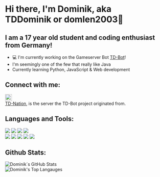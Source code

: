 # Hi there, I'm Dominik, aka TDDominik or domlen2003👋
## I am a 17 year old student and coding enthusiast from Germany!

- 💻 I'm currently working on the Gameserver Bot [TD-Bot][tdbotGH]!
- I'm seemingly one of the few that really like Java
- Currently learning Python, JavaScript & Web development

## Connect with me:

[<img align="center" alt="Dominik| Instagram" width="22px" src="https://cdn.jsdelivr.net/npm/simple-icons@v3/icons/instagram.svg" />][instagram] 
<br>
[TD-Nation][TD], is the server the TD-Bot project originated from.

## Languages and Tools:

<img src="https://img.shields.io/badge/-IntelliJ%20IDEA-5e2495?style=for-the-badge&logo=jetbrains&logoColor=white"/> <img src="https://img.shields.io/badge/android%20studio-3DDC84.svg?&style=for-the-badge&logo=android%20studio&logoColor=white"> <img src="https://img.shields.io/badge/java-007396.svg?&style=for-the-badge&logo=java&logoColor=white"/>  <img src="https://img.shields.io/badge/-MongoDB-13aa52?style=for-the-badge&logo=mongodb&logoColor=white"/> 
<br>
<img src="https://img.shields.io/badge/visual%20studio%20code-007ACC.svg?&style=for-the-badge&logo=visual%20studio%20code&logoColor=white"/>  <img src="https://img.shields.io/badge/git-F05032.svg?&style=for-the-badge&logo=git&logoColor=white"/> <img src="https://img.shields.io/badge/github%20-181717.svg?&style=for-the-badge&logo=github&logoColor=white"/> <img src="https://img.shields.io/badge/maven-C71A36.svg?&style=for-the-badge&logo=apache%20maven&logoColor=white"/> <img src="https://img.shields.io/badge/python-319440.svg?&style=for-the-badge&logo=python&logoColor=white"/>



## Github Stats:  
  <img align="center" alt="Dominik´s GitHub Stats" src="https://github-readme-stats.vercel.app/api?username=domlen2003&show_icons=true&hide_border=true" />
    <br>
<img align="" alt="Dominik's Top Langauges" src="https://github-readme-stats.vercel.app/api/top-langs/?username=domlen2003">
  
[TD]: https://discord.gg/wmEUMjnfpb
[instagram]: https://instagram.com/dominik.le_03
[tdbotGH]: https://github.com/Th3Ph4nt0m/TD-Bot
